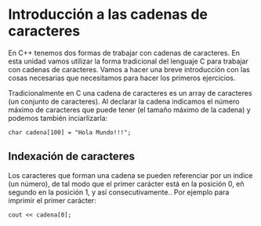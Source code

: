 # Introducción a las cadenas de caracteres

En C++ tenemos dos formas de trabajar con cadenas de caracteres. En esta unidad vamos utilizar la forma tradicional del lenguaje C para trabajar con cadenas de caracteres. Vamos a hacer una breve introducción con las cosas necesarias que necesitamos para hacer los primeros ejercicios.

Tradicionalmente en C una cadena de caracteres es un array de caracteres (un conjunto de caracteres). Al declarar la cadena indicamos el número máximo de caracteres que puede tener (el tamaño máximo de la cadena) y podemos también inciarlizarla:

    char cadena[100] = "Hola Mundo!!!";

## Indexación de caracteres

Los caracteres que forman una cadena se pueden referenciar por un indice (un número), de tal modo que el primer carácter está en la posición 0, eñ segundo en la posición 1, y así consecutivamente.. Por ejemplo para imprimir el primer carácter:

    cout << cadena[0];



